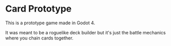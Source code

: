 # Card Prototype

This is a prototype game made in Godot 4.

It was meant to be a roguelike deck builder but it's just the battle mechanics
where you chain cards together.

